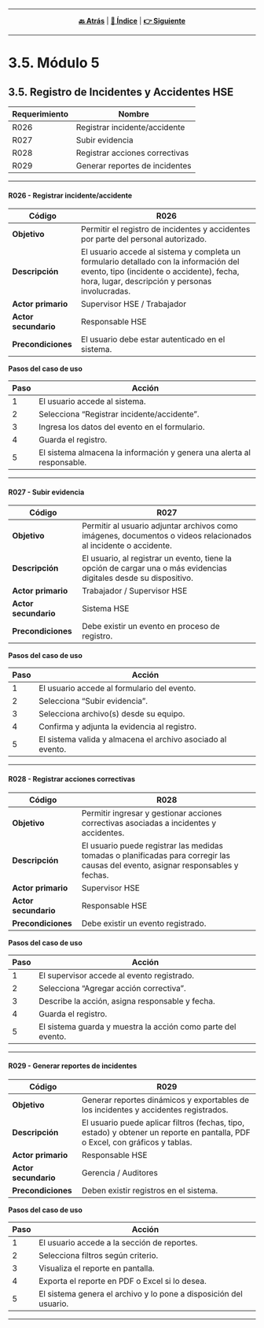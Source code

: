 <hr>
<div align="center">
 
[**🔙 Atrás**](../3.4/3.4.md) | [**📜 Índice**](../../README.md) | [**👉 Siguiente**](../3.6/3.6.md)

</div>
<hr>

# 3.5. Módulo 5

 ## 3.5. Registro de Incidentes y Accidentes HSE

| Requerimiento | Nombre                            |
|---------------|------------------------------------|
| R026         | Registrar incidente/accidente      |
| R027         | Subir evidencia                    |
| R028         | Registrar acciones correctivas     |
| R029         | Generar reportes de incidentes     |

---

#### R026 - Registrar incidente/accidente

| **Código**        | R026 |
|------------------|------|
| **Objetivo**      | Permitir el registro de incidentes y accidentes por parte del personal autorizado. |
| **Descripción**   | El usuario accede al sistema y completa un formulario detallado con la información del evento, tipo (incidente o accidente), fecha, hora, lugar, descripción y personas involucradas. |
| **Actor primario**| Supervisor HSE / Trabajador |
| **Actor secundario** | Responsable HSE |
| **Precondiciones**| El usuario debe estar autenticado en el sistema. |

**Pasos del caso de uso**

| Paso | Acción                                                                 |
|------|------------------------------------------------------------------------|
| 1    | El usuario accede al sistema.                                          |
| 2    | Selecciona “Registrar incidente/accidente”.                           |
| 3    | Ingresa los datos del evento en el formulario.                        |
| 4    | Guarda el registro.                                                   |
| 5    | El sistema almacena la información y genera una alerta al responsable.|

---

#### R027 - Subir evidencia

| **Código**        | R027 |
|------------------|------|
| **Objetivo**      | Permitir al usuario adjuntar archivos como imágenes, documentos o videos relacionados al incidente o accidente. |
| **Descripción**   | El usuario, al registrar un evento, tiene la opción de cargar una o más evidencias digitales desde su dispositivo. |
| **Actor primario**| Trabajador / Supervisor HSE |
| **Actor secundario** | Sistema HSE |
| **Precondiciones**| Debe existir un evento en proceso de registro. |

**Pasos del caso de uso**

| Paso | Acción                                                       |
|------|--------------------------------------------------------------|
| 1    | El usuario accede al formulario del evento.                  |
| 2    | Selecciona “Subir evidencia”.                                |
| 3    | Selecciona archivo(s) desde su equipo.                       |
| 4    | Confirma y adjunta la evidencia al registro.                 |
| 5    | El sistema valida y almacena el archivo asociado al evento. |

---

#### R028 - Registrar acciones correctivas

| **Código**        | R028 |
|------------------|------|
| **Objetivo**      | Permitir ingresar y gestionar acciones correctivas asociadas a incidentes y accidentes. |
| **Descripción**   | El usuario puede registrar las medidas tomadas o planificadas para corregir las causas del evento, asignar responsables y fechas. |
| **Actor primario**| Supervisor HSE |
| **Actor secundario** | Responsable HSE |
| **Precondiciones**| Debe existir un evento registrado. |

**Pasos del caso de uso**

| Paso | Acción                                                                 |
|------|------------------------------------------------------------------------|
| 1    | El supervisor accede al evento registrado.                             |
| 2    | Selecciona “Agregar acción correctiva”.                                |
| 3    | Describe la acción, asigna responsable y fecha.                        |
| 4    | Guarda el registro.                                                    |
| 5    | El sistema guarda y muestra la acción como parte del evento.          |

---

#### R029 - Generar reportes de incidentes

| **Código**        | R029 |
|------------------|------|
| **Objetivo**      | Generar reportes dinámicos y exportables de los incidentes y accidentes registrados. |
| **Descripción**   | El usuario puede aplicar filtros (fechas, tipo, estado) y obtener un reporte en pantalla, PDF o Excel, con gráficos y tablas. |
| **Actor primario**| Responsable HSE |
| **Actor secundario** | Gerencia / Auditores |
| **Precondiciones**| Deben existir registros en el sistema. |

**Pasos del caso de uso**

| Paso | Acción                                                             |
|------|--------------------------------------------------------------------|
| 1    | El usuario accede a la sección de reportes.                        |
| 2    | Selecciona filtros según criterio.                                 |
| 3    | Visualiza el reporte en pantalla.                                  |
| 4    | Exporta el reporte en PDF o Excel si lo desea.                     |
| 5    | El sistema genera el archivo y lo pone a disposición del usuario.  |

---